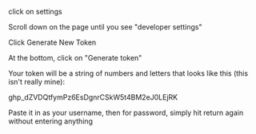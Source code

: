 


click on settings


Scroll down on the page until you see "developer settings"


Click Generate New Token


At the bottom, click on "Generate token"


Your token will be a string of numbers and letters that looks like this (this isn't really mine):

ghp_dZVDQtfymPz6EsDgnrCSkW5t4BM2eJ0LEjRK


Paste it in as your username, then for password, simply hit return again without entering anything

